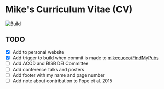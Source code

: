 # Mike's Curriculum Vitae (CV)

![Build](https://github.com/mikecuoco/curriculum-vitae/actions/workflows/build-cv.yml/badge.svg)

## TODO

- [X] Add to personal website
- [X] Add trigger to build when commit is made to [mikecuoco/FindMyPubs](https://github.com/mikecuoco/FindMyPubs)
- [ ] Add ACOD and BISB DEI Committee
- [ ] Add conference talks and posters
- [ ] Add footer with my name and page number
- [ ] Add note about contribution to Pope et al. 2015